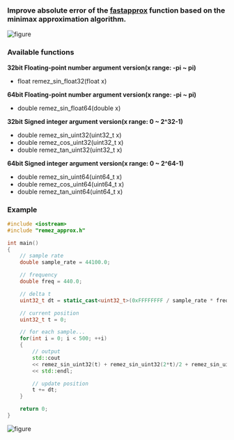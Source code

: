 ### Improve absolute error of the [fastapprox](https://code.google.com/p/fastapprox/) function based on the minimax approximation algorithm.

![figure](https://raw.githubusercontent.com/fukuroder/remez_approx/master/figure.png)

### Available functions

**32bit Floating-point number argument version(x range: -pi ~ pi)**
- float remez_sin_float32(float x)

**64bit Floating-point number argument version(x range: -pi ~ pi)**
- double remez_sin_float64(double x)

**32bit Signed integer argument version(x range: 0 ~ 2^32-1)**
- double remez_sin_uint32(uint32_t x)
- double remez_cos_uint32(uint32_t x)
- double remez_tan_uint32(uint32_t x)

**64bit Signed integer argument version(x range: 0 ~ 2^64-1)**
- double remez_sin_uint64(uint64_t x)
- double remez_cos_uint64(uint64_t x)
- double remez_tan_uint64(uint64_t x)

### Example

```cpp
#include <iostream>
#include "remez_approx.h"

int main()
{
    // sample rate
    double sample_rate = 44100.0;

    // frequency
    double freq = 440.0;

    // delta t
    uint32_t dt = static_cast<uint32_t>(0xFFFFFFFF / sample_rate * freq);

    // current position
    uint32_t t = 0;

    // for each sample...
    for(int i = 0; i < 500; ++i)
    {
        // output
        std::cout
        << remez_sin_uint32(t) + remez_sin_uint32(2*t)/2 + remez_sin_uint32(3*t)/3
        << std::endl;

        // update position
        t += dt;
    }

    return 0;
}
```

![figure](https://raw.githubusercontent.com/fukuroder/remez_approx/master/figure2.png)
